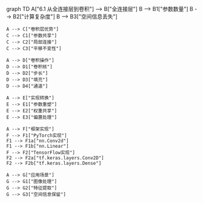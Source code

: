 graph TD
    A["6.1 从全连接层到卷积"] --> B["全连接层"]
    B --> B1["参数数量"]
    B --> B2["计算复杂度"]
    B --> B3["空间信息丢失"]
    
    A --> C["卷积层优势"]
    C --> C1["参数共享"]
    C --> C2["局部连接"]
    C --> C3["平移不变性"]
    
    A --> D["卷积操作"]
    D --> D1["卷积核"]
    D --> D2["步长"]
    D --> D3["填充"]
    D --> D4["通道"]
    
    A --> E["实现转换"]
    E --> E1["参数重塑"]
    E --> E2["权重共享"]
    E --> E3["偏置处理"]
    
    A --> F["框架实现"]
    F --> F1["PyTorch实现"]
    F1 --> F1a["nn.Conv2d"]
    F1 --> F1b["nn.Linear"]
    F --> F2["TensorFlow实现"]
    F2 --> F2a["tf.keras.layers.Conv2D"]
    F2 --> F2b["tf.keras.layers.Dense"]
    
    A --> G["应用场景"]
    G --> G1["图像处理"]
    G --> G2["特征提取"]
    G --> G3["空间信息保留"] 